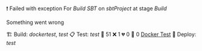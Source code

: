 ❗ Failed with exception
For _Build SBT_ on _sbtProject_ at stage _Build_


Something went wrong

🏗️ Build:
_dockertest_, _test_
📋 Test:
_test_
🧪 51 ❌ 1 💔 0 🙈 0 [Docker Test](http://localhost/tests)
🚀 Deploy:
_test_
